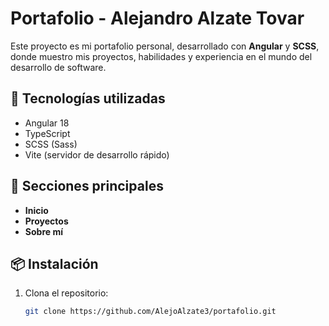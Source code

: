 # Portafolio - Alejandro Alzate Tovar

Este proyecto es mi portafolio personal, desarrollado con **Angular** y **SCSS**, donde muestro mis proyectos, habilidades y experiencia en el mundo del desarrollo de software.

## 🚀 Tecnologías utilizadas

- Angular 18
- TypeScript
- SCSS (Sass)
- Vite (servidor de desarrollo rápido)

## 📸 Secciones principales

- **Inicio**  
- **Proyectos**  
- **Sobre mí**  

## 📦 Instalación

1. Clona el repositorio:
   ```bash
   git clone https://github.com/AlejoAlzate3/portafolio.git
